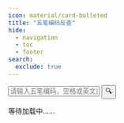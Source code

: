 ```yaml
---
icon: material/card-bulleted
title: "五笔编码反查"
hide:
  - navigation
  - toc
  - footer
search:
  exclude: true
---
```


<link rel="stylesheet" type="text/css" href="../static/css/styles2.css" />
<style>
#data-table td ul {
  list-style-type: decimal;
  font-size: 1rem;
}
</style>

<main>
  <section class="search-container">
    <input type="text" id="query-text" placeholder="请输入五笔编码，空格或英文逗号、分号分隔..." />
    <button type="submit" id="query-button">🔍️</button>
  </section>

  <section id="note-area">
    <p id="note-warning" class="note">等待加载中……</p>
  </section>

  <section>
    <table id="data-table">
      <thead></thead>
      <tbody></tbody>
    </table>
  </section>
</main>

<script src="../static/js/utils.js"></script>
<script src="../static/js/code.js"></script>
